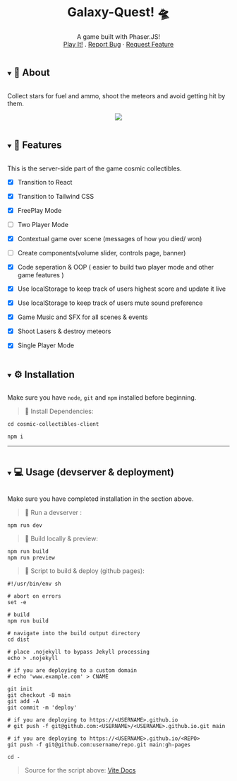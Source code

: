 <p align="center">
  <h1 align="center">Galaxy-Quest! 🛸</h1>
  <p align="center">
    A game built with Phaser.JS!
   <br />
    <a href="https://kisokumar.github.io/galaxy-quest/" target="_blank">Play It!</a>
    .
    <a href="https://github.com/Kisokumar/galaxy-quest/issues">Report Bug</a>
    ·
    <a href="https://github.com/Kisokumar/galaxy-quest/issues">Request Feature</a>
  </p>
</p>

<details open="open">
  <summary><h2 style="display: inline-block">  🚀 About
 </h2></summary>

<p>  Collect stars for fuel and ammo, shoot the meteors and avoid getting hit by them.</p>

<div align="center">

![](https://github.com/Kisokumar/galaxy-quest/blob/main/demo.gif)

</div>
</details>

<details open="open">
  <summary><h2 style="display: inline-block"> 📝 Features
 </h2></summary>

This is the server-side part of the game cosmic collectibles.

- [x] Transition to React

- [x] Transition to Tailwind CSS

- [x] FreePlay Mode

- [ ] Two Player Mode

- [x] Contextual game over scene (messages of how you died/ won)

- [ ] Create components(volume slider, controls page, banner)

- [x] Code seperation & OOP ( easier to build two player mode and other game features )

- [x] Use localStorage to keep track of users highest score and update it live

- [x] Use localStorage to keep track of users mute sound preference

- [x] Game Music and SFX for all scenes & events

- [x] Shoot Lasers & destroy meteors

- [x] Single Player Mode

</details>



<details open="open">
  <summary><h2 style="display: inline-block"> ⚙️ Installation </h2></summary>

Make sure you have `node`, `git` and `npm` installed before beginning.

> 📜 Install Dependencies:

```
cd cosmic-collectibles-client

npm i
```

</details>

---

<details open="open">
  <summary><h2 style="display: inline-block"> 💻 Usage (devserver & deployment)
</h2></summary>

Make sure you have completed installation in the section above.

> 📜 Run a devserver :

```
npm run dev
```
> 📜 Build locally & preview:
```
npm run build
npm run preview
```


> 📜 Script to build & deploy (github pages):

```
#!/usr/bin/env sh

# abort on errors
set -e

# build
npm run build

# navigate into the build output directory
cd dist

# place .nojekyll to bypass Jekyll processing
echo > .nojekyll

# if you are deploying to a custom domain
# echo 'www.example.com' > CNAME

git init
git checkout -B main
git add -A
git commit -m 'deploy'

# if you are deploying to https://<USERNAME>.github.io
# git push -f git@github.com:<USERNAME>/<USERNAME>.github.io.git main

# if you are deploying to https://<USERNAME>.github.io/<REPO>
git push -f git@github.com:username/repo.git main:gh-pages

cd -

```
> Source for the script above: [Vite Docs](https://vitejs.dev/guide/static-deploy.html)
</details>
